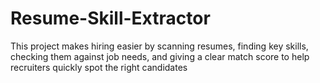 # Resume-Skill-Extractor
This project makes hiring easier by scanning resumes, finding key skills, checking them against job needs, and giving a clear match score to help recruiters quickly spot the right candidates
